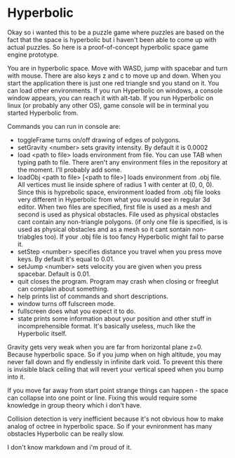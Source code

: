 # Hyperbolic
Okay so i wanted this to be a puzzle game where puzzles are based on the fact that the space is hyperbolic but i haven't been able to come up with actual puzzles.
So here is a proof-of-concept hyperbolic space game engine prototype.

You are in hyperbolic space. Move with WASD, jump with spacebar and turn with mouse. There are also keys z and c to move up and down.
When you start the application there is just one red triangle snd you stand on it. You can load other environments.
If you run Hyperbolic on windows, a console window appears, you can reach it with alt-tab.
If you run Hyperbolic on linux (or probably any other OS), game console will be in terminal you started Hyperbolic from.

Commands you can run in console are:
- toggleFrame turns on/off drawing of edges of polygons.
- setGravity \<number> sets gravity intensity. By default it is 0.0002
- load \<path to file> loads environment from file. You can use TAB when typing path to file. There aren't any environment files in the repository at the moment. I'll probably add some.
- loadObj \<path to file> [\<path to file>] loads environment from .obj file. All vertices must lie inside sphere of radius 1 with center at (0, 0, 0). Since this is hyprebolic space, environment loaded from .obj file looks very different in Hyperbolic from what you would see in regular 3d editor. When two files are specified, first file is used as a mesh and second is used as physical obstacles. File used as physical obstacles cant contain any non-triangle polygons. (if only one file is specified, is is used as physical obstacles and as a mesh so it cant sontain non-triabgles too). If your .obj file is too fancy Hyperbolic might fail to parse it.
 - setStep \<number> specifies distance you travel when you press move keys. By default it's equal to 0.01.
 - setJump \<number> sets velocity you are given when you press spacebar. Default is 0.01.
- quit closes the program. Program may crash when closing or freeglut can complain about something.
- help prints list of commands and short descriptions.
- window turns off fulscreen mode.
- fullscreen does what you expect it to do.
- state prints some information about your position and other stuff in incomprehensible format. It's basically useless, much like the Hyperbolic itself.

Gravity gets very weak when you are far from horizontal plane z=0. Because hyperbolic space. So if you jump when on high altitude, you may never fall down and fly endlessly in infinite dark void. To prevent this there is invisible black ceiling that will revert your vertical speed when you bump into it.

If you move far away from start point strange things can happen - the space can collapse into one point or line. Fixing this would require some knowledge in group theory which i don't have. 

Collision detection is very inefficient because it's not obvious how to make analog of octree in hyperbolic space. So if your evnironment has many obstacles Hyperbolic can be really slow.

I don't know markdown and i'm proud of it.
